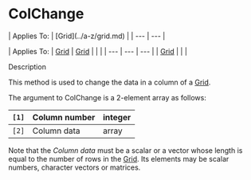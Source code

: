 




<h1 class="heading"><span class="name">ColChange</span></h1>
| Applies To: | [Grid](../a-z/grid.md) |
| --- | ---  |

| Applies To: | [Grid](../a-z/grid.md) | [Grid](../a-z/grid.md) |  |  |
| --- | --- | ---  |
| [Grid](../a-z/grid.md) |  |  |


Description


This method is used to change the data in a column of a [Grid](../a-z/grid.md).


The argument to ColChange is a 2-element array as follows:

| `[1]` | Column number | integer |
| --- | --- | ---  |
| `[2]` | Column data | array |


Note that the *Column data* must be a scalar or a vector whose length is equal to the number of rows in the [Grid](../a-z/grid.md). Its elements may be scalar numbers, character vectors or matrices.



